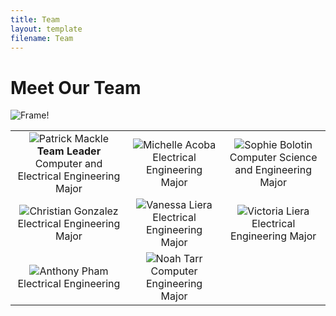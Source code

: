 ```yaml
---
title: Team
layout: template
filename: Team
--- 
```



# Meet Our Team
![Frame!](https://github.com/pmackle/EE-Emerge-2020-FourFace/blob/master/Documentation/Photos/team.png?raw=true)

| | | |
|:-------------------------:|:-------------------------:|:-------------------------:|
| ![Patrick Mackle](https://github.com/pmackle/EE-Emerge-2020-FourFace/blob/master/docs/Images/C.png?raw=true) **Team Leader** Computer and Electrical Engineering Major| ![Michelle Acoba](https://github.com/pmackle/EE-Emerge-2020-FourFace/blob/master/docs/Images/C.png?raw=true) Electrical Engineering Major | ![Sophie Bolotin](https://github.com/pmackle/EE-Emerge-2020-FourFace/blob/master/docs/Images/C.png?raw=true) Computer Science and Engineering Major |
| ![Christian Gonzalez](https://github.com/pmackle/EE-Emerge-2020-FourFace/blob/master/docs/Images/C.png?raw=true) Electrical Engineering Major| ![Vanessa Liera](https://github.com/pmackle/EE-Emerge-2020-FourFace/blob/master/docs/Images/C.png?raw=true) Electrical Engineering Major | ![Victoria Liera](https://github.com/pmackle/EE-Emerge-2020-FourFace/blob/master/docs/Images/C.png?raw=true)Electrical Engineering Major |
| ![Anthony Pham](https://github.com/pmackle/EE-Emerge-2020-FourFace/blob/master/docs/Images/C.png?raw=true) Electrical Engineering | ![Noah Tarr](https://github.com/pmackle/EE-Emerge-2020-FourFace/blob/master/docs/Images/A.png?raw=true) Computer Engineering Major | 

